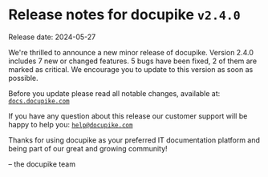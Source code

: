 # Release notes for docupike `v2.4.0`

Release date: 2024-05-27

We're thrilled to announce a new minor release of docupike. Version 2.4.0 includes 7 new or changed features. 5 bugs have been fixed, 2 of them are marked as critical. We encourage you to update to this version as soon as possible.

Before you update please read all notable changes, available at: [`docs.docupike.com`](https://docs.docupike.com/ref/changelog.html)

If you have any question about this release our customer support will be happy to help you: [`help@docupike.com`](mailto:help@docupike.com)

Thanks for using docupike as your preferred IT documentation platform and being part of our great and growing community!

– the docupike team
